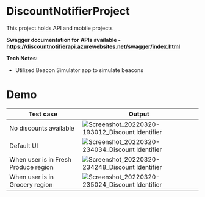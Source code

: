 # DiscountNotifierProject
This project holds API and mobile projects

**Swagger documentation for APIs available - https://discountnotifierapi.azurewebsites.net/swagger/index.html**

**Tech Notes:**

* Utilized Beacon Simulator app to simulate beacons


# Demo


| Test case| Output |
| ------ | ------ |
| No discounts available  | ![Screenshot_20220320-193012_Discount Identifier](https://user-images.githubusercontent.com/17604455/159210067-04863651-f751-448a-8fce-cf70c6a71b2b.jpg)|
| Default UI | ![Screenshot_20220320-234034_Discount Identifier](https://user-images.githubusercontent.com/17604455/159210184-28288d8a-b407-4f22-833a-b51671217e4b.jpg) |
| When user is in Fresh Produce region | ![Screenshot_20220320-234248_Discount Identifier](https://user-images.githubusercontent.com/17604455/159210322-0deef627-aaf2-4249-921d-e9cbd4a6448c.jpg) |
| When user is in Grocery region | ![Screenshot_20220320-235024_Discount Identifier](https://user-images.githubusercontent.com/17604455/159210990-9a0b51e4-7e54-428b-994e-8a6c90f693af.jpg) |
